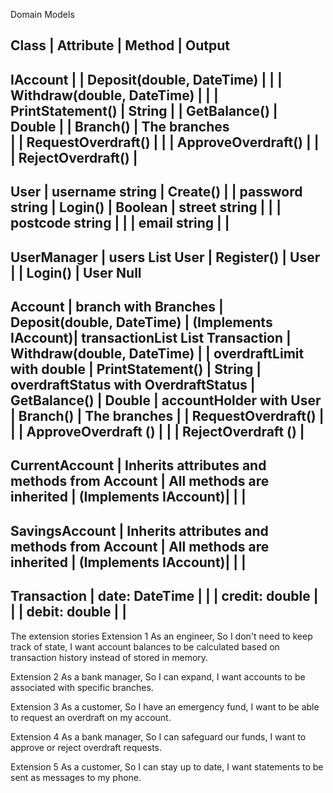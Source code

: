 ﻿Domain Models

Class                | Attribute                                                 | Method                                      | Output
------------------------------------------------------------------------------------------------------------------------------------------------------
IAccount             |                                                           | Deposit(double, DateTime)                   |
                     |                                                           | Withdraw(double, DateTime)                  | 
                     |                                                           | PrintStatement()                            | String 
                     |                                                           | GetBalance()                                | Double 
                     |                                                           | Branch()                                    | The branches  
                     |                                                           | RequestOverdraft()                          |
                     |                                                           | ApproveOverdraft()                          |
                     |                                                           | RejectOverdraft()                           |
------------------------------------------------------------------------------------------------------------------------------------------------------
User                 | username string                                           | Create()                                    |
                     | password string                                           | Login()                                     | Boolean
                     | street string                                             |                                             |
                     | postcode string                                           |                                             |
                     | email string                                              |                                             |
------------------------------------------------------------------------------------------------------------------------------------------------------
UserManager          | users List User                                           | Register()                                  | User
                     |                                                           | Login()                                     | User Null
------------------------------------------------------------------------------------------------------------------------------------------------------

Account              | branch with Branches                                      | Deposit(double, DateTime)                   | 
(Implements IAccount)| transactionList List Transaction                          | Withdraw(double, DateTime)                  | 
                     | overdraftLimit with double                                | PrintStatement()                            | String
                     | overdraftStatus with OverdraftStatus                      | GetBalance()                                | Double
                     | accountHolder with User                                   | Branch()                                    | The branches
                     |                                                           | RequestOverdraft()                          |
                     |                                                           | ApproveOverdraft ()                         |
                     |                                                           | RejectOverdraft ()                          |
------------------------------------------------------------------------------------------------------------------------------------------------------
CurrentAccount       | Inherits attributes and methods from Account              |  All methods are inherited                  | 
(Implements IAccount)|                                                           |                                             | 
------------------------------------------------------------------------------------------------------------------------------------------------------
SavingsAccount       | Inherits attributes and methods from Account              |  All methods are inherited                  | 
(Implements IAccount)|                                                           |                                             | 
------------------------------------------------------------------------------------------------------------------------------------------------------
Transaction          | date: DateTime                                            |                                             | 
                     | credit: double                                            |                                             | 
                     | debit: double                                             |                                             | 
------------------------------------------------------------------------------------------------------------------------------------------------------

The extension stories
Extension 1
As an engineer,
So I don't need to keep track of state,
I want account balances to be calculated based on transaction history instead of stored in memory.

Extension 2
As a bank manager,
So I can expand,
I want accounts to be associated with specific branches.

Extension 3
As a customer,
So I have an emergency fund,
I want to be able to request an overdraft on my account.

Extension 4
As a bank manager,
So I can safeguard our funds,
I want to approve or reject overdraft requests.

Extension 5
As a customer,
So I can stay up to date,
I want statements to be sent as messages to my phone.